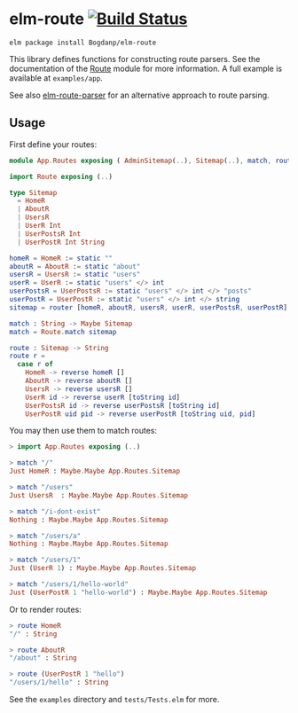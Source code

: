 # elm-route [![Build Status](https://travis-ci.org/Bogdanp/elm-route.svg)](https://travis-ci.org/Bogdanp/elm-route)

``` shell
elm package install Bogdanp/elm-route
```

This library defines functions for constructing route parsers.  See
the documentation of the [Route][route] module for more information.
A full example is available at `examples/app`.

See also [elm-route-parser][erp] for an alternative approach to route
parsing.

## Usage

First define your routes:

```elm
module App.Routes exposing ( AdminSitemap(..), Sitemap(..), match, route )

import Route exposing (..)

type Sitemap
  = HomeR
  | AboutR
  | UsersR
  | UserR Int
  | UserPostsR Int
  | UserPostR Int String

homeR = HomeR := static ""
aboutR = AboutR := static "about"
usersR = UsersR := static "users"
userR = UserR := static "users" </> int
userPostsR = UserPostsR := static "users" </> int </> "posts"
userPostR = UserPostR := static "users" </> int </> string
sitemap = router [homeR, aboutR, usersR, userR, userPostsR, userPostR]

match : String -> Maybe Sitemap
match = Route.match sitemap

route : Sitemap -> String
route r =
  case r of
    HomeR -> reverse homeR []
    AboutR -> reverse aboutR []
    UsersR -> reverse usersR []
    UserR id -> reverse userR [toString id]
    UserPostsR id -> reverse userPostsR [toString id]
    UserPostR uid pid -> reverse userPostR [toString uid, pid]
```

You may then use them to match routes:

```elm
> import App.Routes exposing (..)

> match "/"
Just HomeR : Maybe.Maybe App.Routes.Sitemap

> match "/users"
Just UsersR  : Maybe.Maybe App.Routes.Sitemap

> match "/i-dont-exist"
Nothing : Maybe.Maybe App.Routes.Sitemap

> match "/users/a"
Nothing : Maybe.Maybe App.Routes.Sitemap

> match "/users/1"
Just (UserR 1) : Maybe.Maybe App.Routes.Sitemap

> match "/users/1/hello-world"
Just (UserPostR 1 "hello-world") : Maybe.Maybe App.Routes.Sitemap
```

Or to render routes:

```elm
> route HomeR
"/" : String

> route AboutR
"/about" : String

> route (UserPostR 1 "hello")
"/users/1/hello" : String
```

See the `examples` directory and `tests/Tests.elm` for more.


[erp]: https://github.com/etaque/elm-route-parser
[route]: http://package.elm-lang.org/packages/Bogdanp/elm-route/latest/Route
